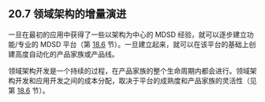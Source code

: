 ## 20.7 领域架构的增量演进
一旦在最初的应用中获得了一些以架构为中心的 MDSD 经验，就可以逐步建立功能/专业的 MDSD 平台（第 [18.6](../ch18/6.md) 节）。一旦建立起来，就可以在该平台的基础上创建高度自动化的产品家族或产品线。

领域架构开发是一个持续的过程，在产品家族的整个生命周期内都会进行。领域架构开发和应用开发之间的成本分配，取决于平台的成熟度和产品家族的灵活性（见第 [18.6](../ch18/6.md) 节）。
